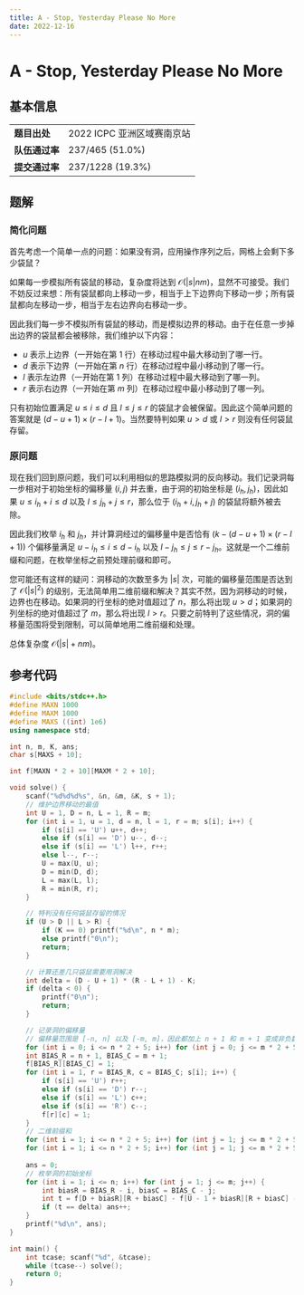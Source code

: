 ```yaml
---
title: A - Stop, Yesterday Please No More
date: 2022-12-16
---
```


# A - Stop, Yesterday Please No More

## 基本信息

<table>
<tr>
<td><b>题目出处</b></td><td>2022 ICPC 亚洲区域赛南京站</td>
</tr>
<tr>
<td><b>队伍通过率</b></td><td>237/465 (51.0%)</td>
</tr>
<tr>
<td><b>提交通过率</b></td><td>237/1228 (19.3%)</td>
</tr>
</table>

## 题解

### 简化问题

首先考虑一个简单一点的问题：如果没有洞，应用操作序列之后，网格上会剩下多少袋鼠？

如果每一步模拟所有袋鼠的移动，复杂度将达到 $\mathcal{O}(|s|nm)$，显然不可接受。我们不妨反过来想：所有袋鼠都向上移动一步，相当于上下边界向下移动一步；所有袋鼠都向左移动一步，相当于左右边界向右移动一步。

因此我们每一步不模拟所有袋鼠的移动，而是模拟边界的移动。由于在任意一步掉出边界的袋鼠都会被移除，我们维护以下内容：

* $u$ 表示上边界（一开始在第 $1$ 行）在移动过程中最大移动到了哪一行。
* $d$ 表示下边界（一开始在第 $n$ 行）在移动过程中最小移动到了哪一行。
* $l$ 表示左边界（一开始在第 $1$ 列）在移动过程中最大移动到了哪一列。
* $r$ 表示右边界（一开始在第 $m$ 列）在移动过程中最小移动到了哪一列。

只有初始位置满足 $u \le i \le d$ 且 $l \le j \le r$ 的袋鼠才会被保留。因此这个简单问题的答案就是 $(d - u + 1) \times (r - l + 1)$。当然要特判如果 $u > d$ 或 $l > r$ 则没有任何袋鼠存留。

### 原问题

现在我们回到原问题，我们可以利用相似的思路模拟洞的反向移动。我们记录洞每一步相对于初始坐标的偏移量 $(i, j)$ 并去重，由于洞的初始坐标是 $(i_h, j_h)$，因此如果 $u \le i_h + i \le d$ 以及 $l \le j_h + j \le r$，那么位于 $(i_h + i, j_h + j)$ 的袋鼠将额外被去除。

因此我们枚举 $i_h$ 和 $j_h$，并计算洞经过的偏移量中是否恰有 $(k - (d - u + 1) \times (r - l + 1))$ 个偏移量满足 $u - i_h \le i \le d - i_h$ 以及 $l - j_h \le j \le r - j_h$。这就是一个二维前缀和问题，在枚举坐标之前预处理前缀和即可。

您可能还有这样的疑问：洞移动的次数至多为 $|s|$ 次，可能的偏移量范围是否达到了 $\mathcal{O}(|s|^2)$ 的级别，无法简单用二维前缀和解决？其实不然，因为洞移动的时候，边界也在移动。如果洞的行坐标的绝对值超过了 $n$，那么将出现 $u > d$；如果洞的列坐标的绝对值超过了 $m$，那么将出现 $l > r$。只要之前特判了这些情况，洞的偏移量范围将受到限制，可以简单地用二维前缀和处理。

总体复杂度 $\mathcal{O}(|s| + nm)$。

## 参考代码

```c++ linenums="1"
#include <bits/stdc++.h>
#define MAXN 1000
#define MAXM 1000
#define MAXS ((int) 1e6)
using namespace std;

int n, m, K, ans;
char s[MAXS + 10];

int f[MAXN * 2 + 10][MAXM * 2 + 10];

void solve() {
    scanf("%d%d%d%s", &n, &m, &K, s + 1);
    // 维护边界移动的最值
    int U = 1, D = n, L = 1, R = m;
    for (int i = 1, u = 1, d = n, l = 1, r = m; s[i]; i++) {
        if (s[i] == 'U') u++, d++;
        else if (s[i] == 'D') u--, d--;
        else if (s[i] == 'L') l++, r++;
        else l--, r--;
        U = max(U, u);
        D = min(D, d);
        L = max(L, l);
        R = min(R, r);
    }

    // 特判没有任何袋鼠存留的情况
    if (U > D || L > R) {
        if (K == 0) printf("%d\n", n * m);
        else printf("0\n");
        return;
    }

    // 计算还差几只袋鼠需要用洞解决
    int delta = (D - U + 1) * (R - L + 1) - K;
    if (delta < 0) {
        printf("0\n");
        return;
    }

    // 记录洞的偏移量
    // 偏移量范围是 [-n, n] 以及 [-m, m]，因此都加上 n + 1 和 m + 1 变成非负数
    for (int i = 0; i <= n * 2 + 5; i++) for (int j = 0; j <= m * 2 + 5; j++) f[i][j] = 0;
    int BIAS_R = n + 1, BIAS_C = m + 1;
    f[BIAS_R][BIAS_C] = 1;
    for (int i = 1, r = BIAS_R, c = BIAS_C; s[i]; i++) {
        if (s[i] == 'U') r++;
        else if (s[i] == 'D') r--;
        else if (s[i] == 'L') c++;
        else if (s[i] == 'R') c--;
        f[r][c] = 1;
    }
    // 二维前缀和
    for (int i = 1; i <= n * 2 + 5; i++) for (int j = 1; j <= m * 2 + 5; j++) f[i][j] += f[i][j - 1];
    for (int i = 1; i <= n * 2 + 5; i++) for (int j = 1; j <= m * 2 + 5; j++) f[i][j] += f[i - 1][j];
    
    ans = 0;
    // 枚举洞的初始坐标
    for (int i = 1; i <= n; i++) for (int j = 1; j <= m; j++) {
        int biasR = BIAS_R - i, biasC = BIAS_C - j;
        int t = f[D + biasR][R + biasC] - f[U - 1 + biasR][R + biasC] - f[D + biasR][L - 1 + biasC] + f[U - 1 + biasR][L - 1 + biasC];
        if (t == delta) ans++;
    }
    printf("%d\n", ans);
}

int main() {
    int tcase; scanf("%d", &tcase);
    while (tcase--) solve();
    return 0;
}
```
